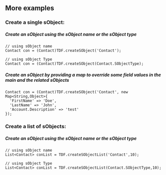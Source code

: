 
## More examples

### Create a single sObject:

##### Create an sObject using the sObject name or the sObject type
  ```apex
  // using sObject name
  Contact con = (Contact)TDF.createSObject('Contact');
  
  // using sObject Type
  Contact con = (Contact)TDF.createSObject(Contact.SObjectType);
  ```

##### Create an sObject by providing a map to override some field values in the main and the related sObjects
  ```apex
  Contact con = (Contact)TDF.createSObject('Contact', new Map<String,Object>{
    'FirstName' => 'Doe',
    'LastName' => 'John',
    'Account.Description' => 'test'
  });
  ```

### Create a list of sObjects:

##### Create an sObject using the sObject name or the sObject type
  ```apex
  // using sObject name
  List<Contact> conList = TDF.createSObjectList('Contact',10);
  
  // using sObject Type
  List<Contact> conList = TDF.createSObjectList(Contact.SObjectType,10);
  ```
